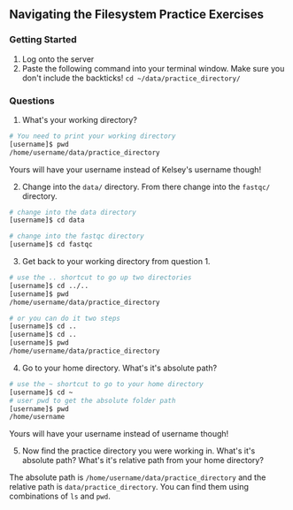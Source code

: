 ## Navigating the Filesystem Practice Exercises

### Getting Started

1. Log onto the server
2. Paste the following command into your terminal window. Make sure you don't include the backticks! `cd ~/data/practice_directory/`

### Questions

1. What's your working directory?

```bash
# You need to print your working directory
[username]$ pwd
/home/username/data/practice_directory
```
Yours will have your username instead of Kelsey's username though!

2. Change into the `data/` directory. From there change into the `fastqc/` directory.

```bash
# change into the data directory
[username]$ cd data

# change into the fastqc directory
[username]$ cd fastqc
```

3. Get back to your working directory from question 1.

```bash
# use the .. shortcut to go up two directories
[username]$ cd ../..
[username]$ pwd
/home/username/data/practice_directory

# or you can do it two steps
[username]$ cd ..
[username]$ cd ..
[username]$ pwd
/home/username/data/practice_directory
```

4. Go to your home directory. What's it's absolute path?

```bash
# use the ~ shortcut to go to your home directory
[username]$ cd ~
# user pwd to get the absolute folder path
[username]$ pwd
/home/username
```
Yours will have your username instead of username though!

5. Now find the practice directory you were working in. What's it's absolute path? What's it's relative path from your home directory?

The absolute path is `/home/username/data/practice_directory` and the relative path is `data/practice_directory`. You can find them using combinations of `ls` and `pwd`.